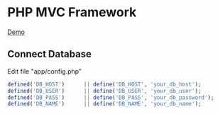 # PHP MVC Framework
[Demo](http://php-mvc.johnathanmiller.com 'PHP MVC Framework Demo')

## Connect Database
Edit file "app/config.php"
```php
defined('DB_HOST')		|| define('DB_HOST', 'your_db_host');
defined('DB_USER')		|| define('DB_USER', 'your_db_user');
defined('DB_PASS')		|| define('DB_PASS', 'your_db_password');
defined('DB_NAME')		|| define('DB_NAME', 'your_db_name');
```
